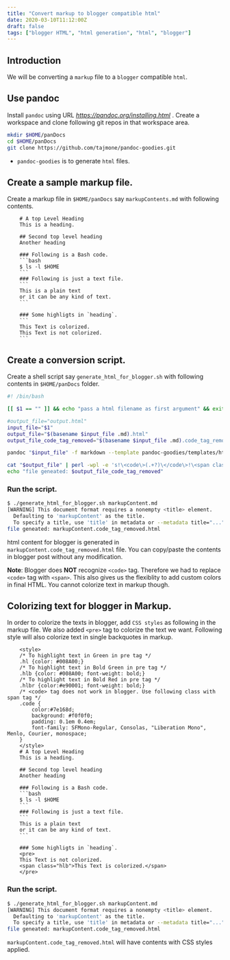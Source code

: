 ```yaml
---
title: "Convert markup to blogger compatible html"
date: 2020-03-10T11:12:00Z
draft: false
tags: ["blogger HTML", "html generation", "html", "blogger"]
---
```


## Introduction
We will be converting a `markup` file to a `blogger` compatible `html`.

## Use pandoc
Install `pandoc` using URL *https://pandoc.org/installing.html* . Create a workspace and clone following git repos in that workspace area.
```bash
mkdir $HOME/panDocs
cd $HOME/panDocs
git clone https://github.com/tajmone/pandoc-goodies.git
```
* `pandoc-goodies` is to generate `html` files.

## Create a sample markup file.
Create a markup file in `$HOME/panDocs` say `markupContents.md` with following contents.

```
    # A top Level Heading
    This is a heading.

    ## Second top level heading
    Another heading

    ### Following is a Bash code.
    ```bash
    $ ls -l $HOME
    ```
    ### Following is just a text file.
    ```
    This is a plain text
    or it can be any kind of text.
    ```

    ### Some highligts in `heading`.
    ```
    This Text is colorized.
    This Text is not colorized.
    ```
```

## Create a conversion script.
Create a shell script say `generate_html_for_blogger.sh` with following contents in `$HOME/panDocs` folder.
```bash
#! /bin/bash

[[ $1 == "" ]] && echo "pass a html filename as first argument" && exit 2

#output_file="output.html"
input_file="$1"
output_file="$(basename $input_file .md).html"
output_file_code_tag_removed="$(basename $input_file .md).code_tag_removed.html"

pandoc "$input_file" -f markdown --template pandoc-goodies/templates/html5/github/GitHub.html5 --self-contained --toc --toc-depth=6 -o $output_file

cat "$output_file" | perl -wpl -e 's!\<code\>(.+?)\</code\>!\<span class=\"code"\>$1\</span\>!g' > "$output_file_code_tag_removed"
echo "file geneated: $output_file_code_tag_removed"
```
### Run the script.
```bash
$ ./generate_html_for_blogger.sh markupContent.md
[WARNING] This document format requires a nonempty <title> element.
  Defaulting to 'markupContent' as the title.
  To specify a title, use 'title' in metadata or --metadata title="...".
file geneated: markupContent.code_tag_removed.html
```
html content for blogger is generated in `markupContent.code_tag_removed.html` file. You can copy/paste the contents in blogger post without any modification.

**Note**: Blogger does **NOT** recognize `<code>` tag. Therefore we had to replace `<code>` tag with `<span>`. This also gives us the flexiblity to add custom colors in final HTML. You cannot colorize text in markup though.

## Colorizing text for blogger in Markup.
In order to colorize the texts in blogger, add  `CSS styles` as following in the markup file. We also added `<pre>` tag to colorize the text we want. Following style will also colorize text in single backquotes in markup.

```
    <style>
    /* To highlight text in Green in pre tag */
    .hl {color: #008A00;}
    /* To highlight text in Bold Green in pre tag */
    .hlb {color: #008A00; font-weight: bold;}
    /* To highlight text in Bold Red in pre tag */
    .hlbr {color:#e90001; font-weight: bold;}
    /* <code> tag does not work in blogger. Use following class with span tag */
    .code {
        color:#7e168d; 
        background: #f0f0f0; 
        padding: 0.1em 0.4em;
        font-family: SFMono-Regular, Consolas, "Liberation Mono", Menlo, Courier, monospace;
    }
    </style> 
    # A top Level Heading
    This is a heading.

    ## Second top level heading
    Another heading

    ### Following is a Bash code.
    ```bash
    $ ls -l $HOME
    ```
    ### Following is just a text file.
    ```
    This is a plain text
    or it can be any kind of text.
    ```

    ### Some highligts in `heading`.
    <pre>
    This Text is not colorized.
    <span class="hlb">This Text is colorized.</span>
    </pre>
```

### Run the script.
```bash
$ ./generate_html_for_blogger.sh markupContent.md
[WARNING] This document format requires a nonempty <title> element.
  Defaulting to 'markupContent' as the title.
  To specify a title, use 'title' in metadata or --metadata title="...".
file geneated: markupContent.code_tag_removed.html
```
`markupContent.code_tag_removed.html` will have contents with CSS styles applied.